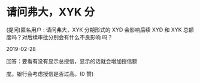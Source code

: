 # 请问弗大，XYK 分

(提问)匿名用户 : 请问弗大，XYK 分期形式的 XYD 会影响后续 XYD 和 XYK 总额度吗？对后续审批分别会有什么不良影响 吗？

2019-02-28

回答：要看有没有显示总授信，显示的话就会增加授信额

度。银行会考虑授信是否过高。(0 赞)